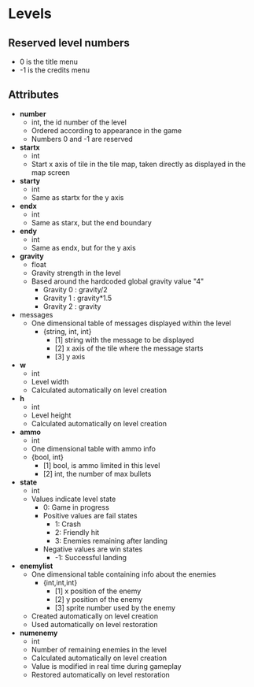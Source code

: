 # Levels

## Reserved level numbers

- 0 is the title menu
- -1 is the credits menu

## Attributes

- **number**
  - int,  the id number of the level
  - Ordered according to appearance in the game
  - Numbers 0 and -1 are reserved
- **startx**
  - int
  - Start x axis of tile in the tile map, taken directly as displayed in the map screen
- **starty**
  - int
  - Same as startx for the y axis
- **endx**
  - int
  - Same as starx, but the end boundary
- **endy**
  - int
  - Same as endx, but for the y axis
- **gravity**
  - float
  - Gravity strength in the level
  - Based around the hardcoded global gravity value "4"
    - Gravity 0 : gravity/2
    - Gravity 1 : gravity*1.5
    - Gravity 2 : gravity
- messages
  - One dimensional table of messages displayed within the level
    - {string, int, int}
      - [1] string with the message to be displayed
      - [2] x axis of the tile where the message starts
      - [3] y axis
- **w**
  - int
  - Level width
  - Calculated automatically on level creation
- **h**
  - int
  - Level height
  - Calculated automatically on level creation
- **ammo**
  - int
  - One dimensional table with ammo info
  - {bool, int}
    - [1] bool, is ammo limited in this level
    - [2] int, the number of max bullets
- **state**
  - int
  - Values indicate level state
    - 0: Game in progress
    - Positive values are fail states
      - 1: Crash
      - 2: Friendly hit
      - 3: Enemies remaining after landing
    - Negative values are win states
      - -1: Successful landing
- **enemylist**
  - One dimensional table containing info about the enemies
    - {int,int,int}
      - [1] x position of the enemy
      - [2] y position of the enemy
      - [3] sprite number used by the enemy
  - Created automatically on level creation
  - Used automatically on level restoration
- **numenemy**
  - int
  - Number of remaining enemies in the level
  - Calculated automatically on level creation
  - Value is modified in real time during gameplay
  - Restored automatically on level restoration